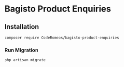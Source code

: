 # Bagisto Product Enquiries

## Installation
```bash
composer require CodeRomeos/bagisto-product-enquiries
```

### Run Migration
```bash
php artisan migrate
```